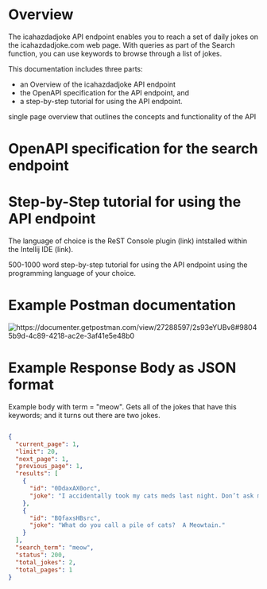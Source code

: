 # Overview
The icahazdadjoke API endpoint enables you to reach a set of daily
jokes on the icahazdadjoke.com web page. With queries as part of the
Search function, you can use keywords to browse through a list of jokes.

This documentation includes three parts:
* an Overview of the icahazdadjoke API endpoint
* the OpenAPI specification for the API endpoint, and
* a step-by-step tutorial for using the API endpoint.

single page overview that outlines the concepts and
functionality of the API

# OpenAPI specification for the search endpoint

# Step-by-Step tutorial for using the API endpoint
The language of choice is the ReST Console plugin (link) intstalled
within the
Intellij IDE (link).

500-1000 word step-by-step tutorial for using the API endpoint
using the programming
language of your choice.

# Example Postman documentation
![https://documenter.getpostman.com/view/27288597/2s93eYUBv8#98045b9d-4c89-4218-ac2e-3af41e5e48b0
](image.png)

# Example Response Body as JSON format
Example body with term = "meow". Gets all of the jokes that have this keywords; and it turns out there are two jokes.

```json

{
  "current_page": 1,
  "limit": 20,
  "next_page": 1,
  "previous_page": 1,
  "results": [
    {
      "id": "0DdaxAX0orc",
      "joke": "I accidentally took my cats meds last night. Don’t ask meow."
    },
    {
      "id": "BQfaxsHBsrc",
      "joke": "What do you call a pile of cats?  A Meowtain."
    }
  ],
  "search_term": "meow",
  "status": 200,
  "total_jokes": 2,
  "total_pages": 1
}

```




